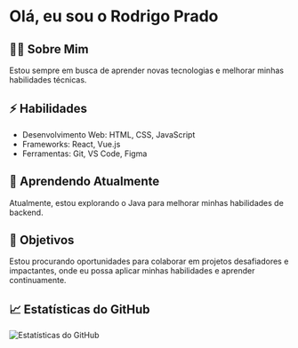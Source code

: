 # Olá, eu sou o Rodrigo Prado

## 👨‍💻 Sobre Mim
Estou sempre em busca de aprender novas tecnologias e melhorar minhas habilidades técnicas.

## ⚡ Habilidades
- Desenvolvimento Web: HTML, CSS, JavaScript
- Frameworks: React, Vue.js
- Ferramentas: Git, VS Code, Figma

## 🌱 Aprendendo Atualmente
Atualmente, estou explorando o Java para melhorar minhas habilidades de backend.

## 🎯 Objetivos
Estou procurando oportunidades para colaborar em projetos desafiadores e impactantes, onde eu possa aplicar minhas habilidades e aprender continuamente.

## 📈 Estatísticas do GitHub
![Estatísticas do GitHub](https://github-readme-stats.vercel.app/api?username=rpfigueiredo&show_icons=true)



